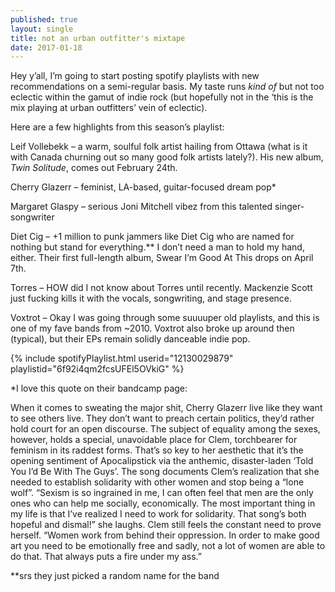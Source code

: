 ```yaml
---
published: true
layout: single
title: not an urban outfitter's mixtape
date: 2017-01-18
---
```


Hey y’all, I’m going to start posting spotify playlists with new recommendations on a semi-regular basis. My taste runs *kind of* but not too eclectic within the gamut of indie rock (but hopefully not in the ‘this is the mix playing at urban outfitters’ vein of eclectic).

Here are a few highlights from this season’s playlist:

Leif Vollebekk – a warm, soulful folk artist hailing from Ottawa (what is it with Canada churning out so many good folk artists lately?). His new album, *Twin Solitude*, comes out February 24th.

Cherry Glazerr – feminist, LA-based, guitar-focused dream pop\*

Margaret Glaspy – serious Joni Mitchell vibez from this talented singer-songwriter

Diet Cig – +1 million to punk jammers like Diet Cig who are named for nothing but stand for everything.\*\* I don’t need a man to hold my hand, either. Their first full-length album, Swear I’m Good At This drops on April 7th.

Torres – HOW did I not know about Torres until recently. Mackenzie Scott just fucking kills it with the vocals, songwriting, and stage presence.

Voxtrot – Okay I was going through some suuuuper old playlists, and this is one of my fave bands from ~2010. Voxtrot also broke up around then (typical), but their EPs remain solidly danceable indie pop.  

{% include spotifyPlaylist.html userid="12130029879" playlistid="6f92i4qm2fcsUFEl5OVkiG" %}

\*I love this quote on their bandcamp page: 

When it comes to sweating the major shit, Cherry Glazerr live like they want to see others live. They don’t want to preach certain politics, they’d rather hold court for an open discourse. The subject of equality among the sexes, however, holds a special, unavoidable place for Clem, torchbearer for feminism in its raddest forms. That’s so key to her aesthetic that it’s the opening sentiment of Apocalipstick via the anthemic, disaster-laden ‘Told You I’d Be With The Guys’. The song documents Clem’s realization that she needed to establish solidarity with other women and stop being a “lone wolf”. “Sexism is so ingrained in me, I can often feel that men are the only ones who can help me socially, economically. The most important thing in my life is that I’ve realized I need to work for solidarity. That song’s both hopeful and dismal!” she laughs. Clem still feels the constant need to prove herself. “Women work from behind their oppression. In order to make good art you need to be emotionally free and sadly, not a lot of women are able to do that. That always puts a fire under my ass.”

\*\*srs they just picked a random name for the band
